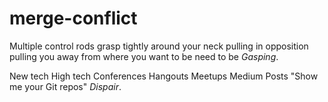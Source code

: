 # merge-conflict

Multiple control rods grasp tightly around your neck
  pulling in opposition
  pulling you away from where you want to be
    need to be
_Gasping_. 

New tech
  High tech 
    Conferences
      Hangouts
      Meetups
        Medium Posts
        "Show me your Git repos"
_Dispair_.

